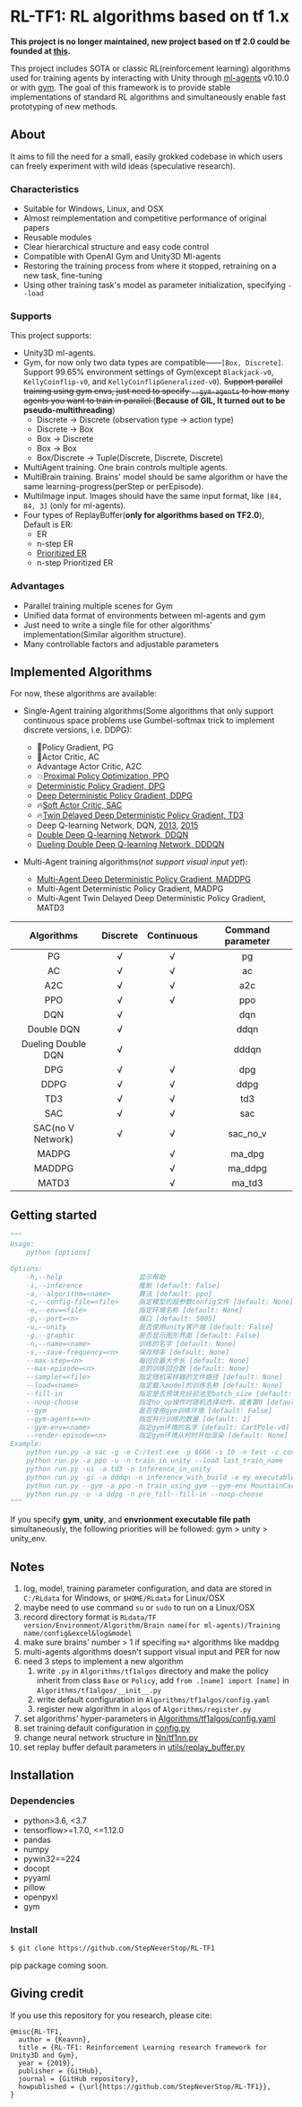 # RL-TF1: RL algorithms based on tf 1.x

**This project is no longer maintained, new project based on tf 2.0 could be founded at [this](https://github.com/StepNeverStop/RLs).**

This project includes SOTA or classic RL(reinforcement learning) algorithms used for training agents by interacting with Unity through [ml-agents](https://github.com/Unity-Technologies/ml-agents/tree/0.10.0) v0.10.0 or with [gym](https://github.com/openai/gym). The goal of this framework is to provide stable implementations of standard RL algorithms and simultaneously enable fast prototyping of new methods.

## About

It aims to fill the need for a small, easily grokked codebase in which users can freely experiment with wild ideas (speculative research).

### Characteristics

- Suitable for Windows, Linux, and OSX
- Almost reimplementation and competitive performance of original papers
- Reusable modules
- Clear hierarchical structure and easy code control
- Compatible with OpenAI Gym and Unity3D Ml-agents
- Restoring the training process from where it stopped, retraining on a new task, fine-tuning
- Using other training task's model as parameter initialization, specifying `--load`

### Supports

This project supports:
- Unity3D ml-agents.
- Gym, for now only two data types are compatible——`[Box, Discrete]`. Support 99.65% environment settings of Gym(except `Blackjack-v0`, `KellyCoinflip-v0`, and `KellyCoinflipGeneralized-v0`). ~~Support parallel training using gym envs, just need to specify `--gym-agents` to how many agents you want to train in parallel.~~(**Because of GIL, It turned out to be pseudo-multithreading**)
    - Discrete -> Discrete (observation type -> action type)
    - Discrete -> Box
    - Box -> Discrete
    - Box -> Box
    - Box/Discrete -> Tuple(Discrete, Discrete, Discrete)
- MultiAgent training. One brain controls multiple agents.
- MultiBrain training. Brains' model should be same algorithm or have the same learning-progress(perStep or perEpisode).
- MultiImage input. Images should have the same input format, like `[84, 84, 3]` (only for ml-agents).
- Four types of ReplayBuffer(**only for algorithms based on TF2.0**), Default is ER: 
    - ER
    - n-step ER
    - [Prioritized ER](https://arxiv.org/abs/1511.05952)
    - n-step Prioritized ER

### Advantages

- Parallel training multiple scenes for Gym
- Unified data format of environments between ml-agents and gym
- Just need to write a single file for other algorithms' implementation(Similar algorithm structure).
- Many controllable factors and adjustable parameters

## Implemented Algorithms

For now, these algorithms are available:

- Single-Agent training algorithms(Some algorithms that only support continuous space problems use Gumbel-softmax trick to implement discrete versions, i.e. DDPG):

    - :bug:Policy Gradient, PG
    - :bug:Actor Critic, AC
    - Advantage Actor Critic, A2C
    - :boom:[Proximal Policy Optimization, PPO](https://arxiv.org/abs/1707.06347)
    - [Deterministic Policy Gradient, DPG](https://hal.inria.fr/file/index/docid/938992/filename/dpg-icml2014.pdf)
    - [Deep Deterministic Policy Gradient, DDPG](https://arxiv.org/abs/1509.02971)
    - :fire:[Soft Actor Critic, SAC](https://arxiv.org/abs/1812.05905)
    - :fire:[Twin Delayed Deep Deterministic Policy Gradient, TD3](https://arxiv.org/abs/1802.09477)
    - Deep Q-learning Network, DQN, [2013](https://arxiv.org/pdf/1312.5602.pdf), [2015](https://storage.googleapis.com/deepmind-media/dqn/DQNNaturePaper.pdf)
    - [Double Deep Q-learning Network, DDQN](https://arxiv.org/abs/1509.06461)
    - [Dueling Double Deep Q-learning Network, DDDQN](https://arxiv.org/abs/1511.06581)

- Multi-Agent training algorithms(*not support visual input yet*):
    - [Multi-Agent Deep Deterministic Policy Gradient, MADDPG](https://arxiv.org/abs/1706.02275)
    - Multi-Agent Deterministic Policy Gradient, MADPG
    - Multi-Agent Twin Delayed Deep Deterministic Policy Gradient, MATD3

|     Algorithms     | Discrete | Continuous | Command parameter |
| :----------------: | :------: | :--------: | :---------------: |
|         PG         |    √     |     √      |        pg         |
|         AC         |    √     |     √      |        ac         |
|        A2C         |    √     |     √      |        a2c        |
|        PPO         |    √     |     √      |        ppo        |
|        DQN         |    √     |            |        dqn        |
|     Double DQN     |    √     |            |       ddqn        |
| Dueling Double DQN |    √     |            |       dddqn       |
|        DPG         |    √     |     √      |        dpg        |
|        DDPG        |    √     |     √      |       ddpg        |
|        TD3         |    √     |     √      |        td3        |
|        SAC         |    √     |     √      |        sac        |
| SAC(no V Network)  |    √     |     √      |     sac_no_v      |
|       MADPG        |          |     √      |      ma_dpg       |
|       MADDPG       |          |     √      |      ma_ddpg      |
|       MATD3        |          |     √      |      ma_td3       |

## Getting started

```python
"""
Usage:
    python [options]

Options:
    -h,--help                   显示帮助
    -i,--inference              推断 [default: False]
    -a,--algorithm=<name>       算法 [default: ppo]
    -c,--config-file=<file>     指定模型的超参数config文件 [default: None]
    -e,--env=<file>             指定环境名称 [default: None]
    -p,--port=<n>               端口 [default: 5005]
    -u,--unity                  是否使用unity客户端 [default: False]
    -g,--graphic                是否显示图形界面 [default: False]
    -n,--name=<name>            训练的名字 [default: None]
    -s,--save-frequency=<n>     保存频率 [default: None]
    --max-step=<n>              每回合最大步长 [default: None]
    --max-episode=<n>           总的训练回合数 [default: None]
    --sampler=<file>            指定随机采样器的文件路径 [default: None]
    --load=<name>               指定载入model的训练名称 [default: None]
    --fill-in                   指定是否预填充经验池至batch_size [default: False]
    --noop-choose               指定no_op操作时随机选择动作，或者置0 [default: False]
    --gym                       是否使用gym训练环境 [default: False]
    --gym-agents=<n>            指定并行训练的数量 [default: 1]
    --gym-env=<name>            指定gym环境的名字 [default: CartPole-v0]
    --render-episode=<n>        指定gym环境从何时开始渲染 [default: None]
Example:
    python run.py -a sac -g -e C:/test.exe -p 6666 -s 10 -n test -c config.yaml --max-step 1000 --max-episode 1000 --sampler C:/test_sampler.yaml
    python run.py -a ppo -u -n train_in_unity --load last_train_name
    python run.py -ui -a td3 -n inference_in_unity
    python run.py -gi -a dddqn -n inference_with_build -e my_executable_file.exe
    python run.py --gym -a ppo -n train_using_gym --gym-env MountainCar-v0 --render-episode 1000 --gym-agents 4
    python run.py -u -a ddpg -n pre_fill--fill-in --noop-choose
"""
```

If you specify **gym**, **unity**, and **envrionment executable file path** simultaneously, the following priorities will be followed: gym > unity > unity_env.

## Notes

1. log, model, training parameter configuration, and data are stored in `C:/RLdata` for Windows, or `$HOME/RLdata` for Linux/OSX
2. maybe need to use command `su` or `sudo` to run on a Linux/OSX
3. record directory format is `RLdata/TF version/Environment/Algorithm/Brain name(for ml-agents)/Training name/config&excel&log&model`
4. make sure brains' number > 1 if specifing `ma*` algorithms like maddpg
5. multi-agents algorithms doesn't support visual input and PER for now
6. need 3 steps to implement a new algorithm
    1. write `.py` in `Algorithms/tf1algos` directory and make the policy inherit from class `Base` or `Policy`, add `from .[name] import [name]` in `Algorithms/tf1algos/__init__.py`
    2. write default configuration in `Algorithms/tf1algos/config.yaml`
    3. register new algorithm in `algos` of `Algorithms/register.py`
7. set algorithms' hyper-parameters in [Algorithms/tf1algos/config.yaml](https://github.com/StepNeverStop/RL-TF1/blob/master/Algorithms/tf1algos/config.yaml)
8. set training default configuration in [config.py](https://github.com/StepNeverStop/RL-TF1/blob/master/config.py)
9. change neural network structure in [Nn/tf1nn.py](https://github.com/StepNeverStop/RL-TF1/blob/master/Nn/tf1nn.py)
10. set replay buffer default parameters in [utils/replay_buffer.py](https://github.com/StepNeverStop/RL-TF1/blob/master/utils/replay_buffer.py)


## Installation

### Dependencies

- python>3.6, <3.7
- tensorflow>=1.7.0, <=1.12.0
- pandas
- numpy
- pywin32==224
- docopt
- pyyaml
- pillow
- openpyxl
- gym

### Install

```bash
$ git clone https://github.com/StepNeverStop/RL-TF1
```
pip package coming soon.

## Giving credit

If you use this repository for you research, please cite:
```
@misc{RL-TF1,
  author = {Keavnn},
  title = {RL-TF1: Reinforcement Learning research framework for Unity3D and Gym},
  year = {2019},
  publisher = {GitHub},
  journal = {GitHub repository},
  howpublished = {\url{https://github.com/StepNeverStop/RL-TF1}},
}
```
